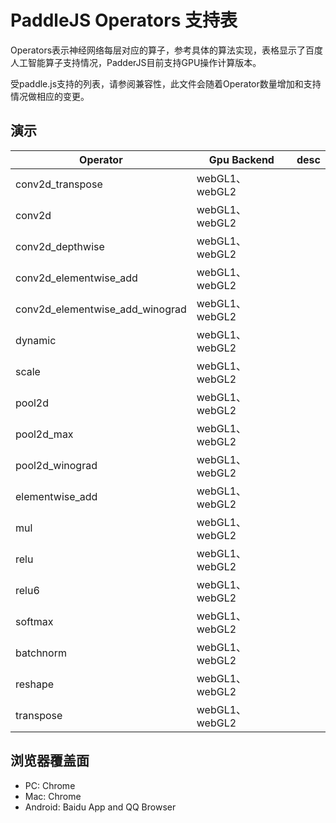 # PaddleJS Operators 支持表

Operators表示神经网络每层对应的算子，参考具体的算法实现，表格显示了百度人工智能算子支持情况，PadderJS目前支持GPU操作计算版本。

受paddle.js支持的列表，请参阅兼容性，此文件会随着Operator数量增加和支持情况做相应的变更。



## 演示

| Operator      | Gpu Backend    | desc     |
| ------------- | ------------- | ------------- |
| conv2d_transpose   |  webGL1、 webGL2   | |
| conv2d   |  webGL1、 webGL2   | |
| conv2d_depthwise   |  webGL1、 webGL2   | |
| conv2d_elementwise_add   |  webGL1、 webGL2   | |
| conv2d_elementwise_add_winograd   |  webGL1、 webGL2   | |
| dynamic   |  webGL1、 webGL2   | |
| scale   |  webGL1、 webGL2   | |
| pool2d   |  webGL1、 webGL2   | |
| pool2d_max   |  webGL1、 webGL2   | |
| pool2d_winograd   |  webGL1、 webGL2   | |
| elementwise_add   |  webGL1、 webGL2   | |
| mul   |  webGL1、 webGL2   | |
| relu   |  webGL1、 webGL2   | |
| relu6   |  webGL1、 webGL2   | |
| softmax   |  webGL1、 webGL2   | |
| batchnorm   |  webGL1、 webGL2   | |
| reshape   |  webGL1、 webGL2   | |
| transpose   |  webGL1、 webGL2   | |



## 浏览器覆盖面

* PC: Chrome
* Mac: Chrome
* Android: Baidu App and QQ Browser


